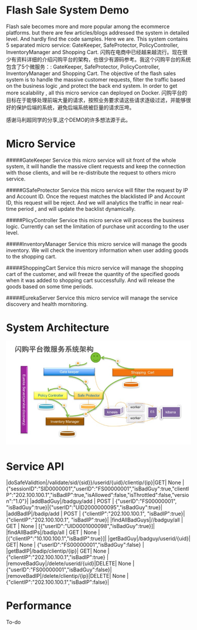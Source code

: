 Flash Sale System Demo
=====
Flash sale becomes more and more popular among the ecommerce platforms. but there are few articles/blogs addressed the system in detailed level. And hardly find the code samples. Here we are. This system contains 5 separated micro service: GateKeeper, SafeProtector, PolicyController, InventoryManager and Shopping Cart.
闪购在电商中已经越来越流行。现在很少有资料详细的介绍闪购平台的架构，也很少有源码参考。我这个闪购平台的系统包含了5个微服务：: GateKeeper, SafeProtector, PolicyController, InventoryManager and Shopping Cart.
The objective of the flash sales system is to handle the massive customer requests, filter the traffic based on the business logic ,and protect the back end system.  In order to get more scalability , all this micro service can deployed on Docker.
闪购平台的目标在于能够处理前端大量的请求，按照业务要求请这些请求逐级过滤，并能够很好的保护后端的系统，避免后端系统被巨量的请求压垮。

感谢马利超同学的分享,这个DEMO的许多想法源于此。

Micro Service
====
#####GateKeeper Service
this micro service will sit front of the whole system, it will handle the massive client requests and keep the connection with those clients, and will be re-distribute the request to others micro service.

#####GSafeProtector Service
this micro service will filter the request by IP and Account ID. Once the request matches the blacklisted IP and Account ID, this request will be reject. And we will analytics the traffic in near real-time period , and will update the backlist dynamically.

#####PlicyController Service
this micro service will process the business logic. Currently can set the limitation of purchase unit according to the user level.

#####InventoryManager Service
this micro service will manage the goods inventory. We will check the inventory information when user adding goods to the shopping cart.

#####ShoppingCart Service
this micro service will manage the shopping cart of the customer, and will freeze the quantity of the specified goods when it was added to shopping cart successfully. And will release the goods based on some time periods.

#####EurekaServer Service
this micro service will manage the service discovery  and health mornitoring.



System Architecture
====
![architecture](systopo.jpg  "architecture")



Service API
====
|doSafeValidtion|/validate/sid/{sid}}/userid/{uid}/clientip/{ip}|GET| None |{"sessionID":"SID0000001","userID":"FS00000001","isBadGuy":true,"clientIP":"202.100.100.1","isBadIP":true,"isAllowed":false,"isThrottled":false,"version":"1.0"}|
|addBadGuy|/badguy/add | POST | {"userID":"FS00000001", "isBadGuy":true}|{"userID":"UID2000000095","isBadGuy":true}|
|addBadIP|/badip/add | POST | {"clientIP":"202.100.100.1", "isBadIP":true}|{"clientIP":"202.100.100.1", "isBadIP":true}|
|findAllBadGuys|//badguy/all | GET | None | [{"userID":"UID0001000098","isBadGuy":true}]|
|findAllBadIPs|/badip/all | GET | None | [{"clientIP":"10.100.100.1","isBadIP":true}]|
|getBadGuy|/badguy/userid/{uid}| GET| None | {"userID":"FS00000001","isBadGuy":false} |
|getBadIP|/badip/clientip/{ip}| GET| None | {"clientIP":"202.100.100.1","isBadIP":true} |
|removeBadGuy|/delete/userid/{uid}|DELETE| None |{"userID":"FS00000001","isBadGuy":false}|
|removeBadIP|/delete/clientip/{ip}|DELETE| None |{"clientIP":"202.100.100.1","isBadIP":false}|

Performance
====
To-do

